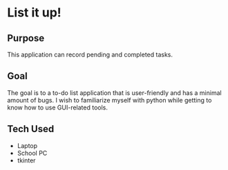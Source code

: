 # List it up!
## Purpose 
This application can record pending and completed tasks.

## Goal
The goal is to a to-do list application that is user-friendly and has a minimal amount of bugs. I wish to familiarize myself with python while getting to know how to use GUI-related tools. 

## Tech Used
+ Laptop
+ School PC
+ tkinter 
